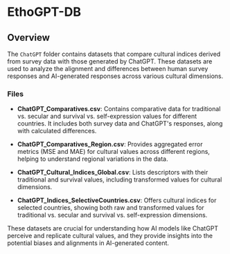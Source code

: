 # EthoGPT-DB

## Overview

The `ChatGPT` folder contains datasets that compare cultural indices derived from survey data with those generated by ChatGPT. These datasets are used to analyze the alignment and differences between human survey responses and AI-generated responses across various cultural dimensions.

### Files

- **ChatGPT_Comparatives.csv**: Contains comparative data for traditional vs. secular and survival vs. self-expression values for different countries. It includes both survey data and ChatGPT's responses, along with calculated differences.

- **ChatGPT_Comparatives_Region.csv**: Provides aggregated error metrics (MSE and MAE) for cultural values across different regions, helping to understand regional variations in the data.

- **ChatGPT_Cultural_Indices_Global.csv**: Lists descriptors with their traditional and survival values, including transformed values for cultural dimensions.

- **ChatGPT_Indices_SelectiveCountries.csv**: Offers cultural indices for selected countries, showing both raw and transformed values for traditional vs. secular and survival vs. self-expression dimensions.

These datasets are crucial for understanding how AI models like ChatGPT perceive and replicate cultural values, and they provide insights into the potential biases and alignments in AI-generated content.